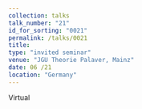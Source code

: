 ```yaml
---
collection: talks
talk_number: "21"
id_for_sorting: "0021"
permalink: /talks/0021
title:  
type: "invited seminar"
venue: "JGU Theorie Palaver, Mainz"
date: 06 /21
location: "Germany"
---
```


Virtual
